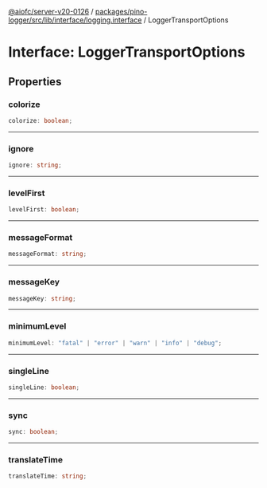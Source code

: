 [@aiofc/server-v20-0126](../../../../../../../index.md) / [packages/pino-logger/src/lib/interface/logging.interface](../index.md) / LoggerTransportOptions

# Interface: LoggerTransportOptions

## Properties

### colorize

```ts
colorize: boolean;
```

***

### ignore

```ts
ignore: string;
```

***

### levelFirst

```ts
levelFirst: boolean;
```

***

### messageFormat

```ts
messageFormat: string;
```

***

### messageKey

```ts
messageKey: string;
```

***

### minimumLevel

```ts
minimumLevel: "fatal" | "error" | "warn" | "info" | "debug";
```

***

### singleLine

```ts
singleLine: boolean;
```

***

### sync

```ts
sync: boolean;
```

***

### translateTime

```ts
translateTime: string;
```
